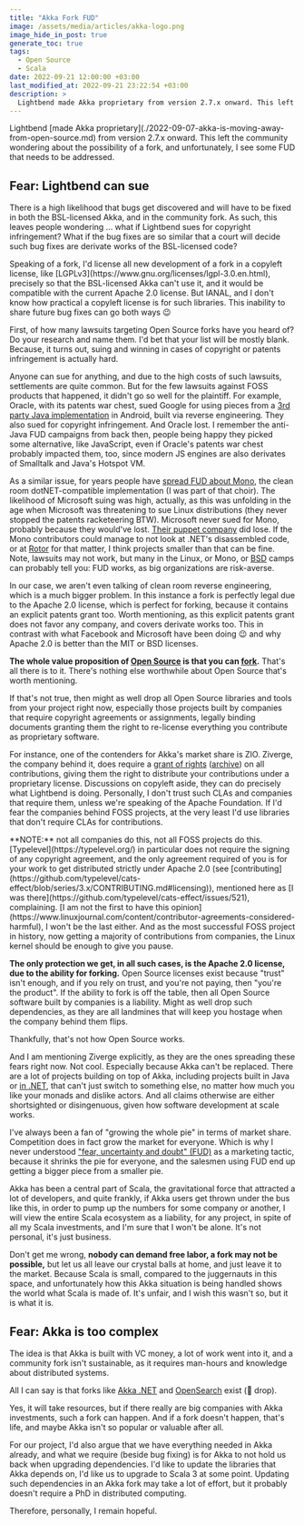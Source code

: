 ```yaml
---
title: "Akka Fork FUD"
image: /assets/media/articles/akka-logo.png
image_hide_in_post: true
generate_toc: true
tags: 
  - Open Source
  - Scala
date: 2022-09-21 12:00:00 +03:00
last_modified_at: 2022-09-21 23:22:54 +03:00
description: >
  Lightbend made Akka proprietary from version 2.7.x onward. This left the community wondering about the possibility of a fork, and unfortunately, I see some FUD that needs to be addressed.
---
```


<p class="intro withcap" markdown=1>
Lightbend [made Akka proprietary](./2022-09-07-akka-is-moving-away-from-open-source.md) from version 2.7.x onward. This left the community wondering about the possibility of a fork, and unfortunately, I see some FUD that needs to be addressed.
</p>

## Fear: Lightbend can sue

There is a high likelihood that bugs get discovered and will have to be fixed in both the BSL-licensed Akka, and in the community fork. As such, this leaves people wondering ... what if Lightbend sues for copyright infringement? What if the bug fixes are so similar that a court will decide such bug fixes are derivate works of the BSL-licensed code?

<p class="info-bubble" markdown="1">
Speaking of a fork, I'd license all new development of a fork in a copyleft license, like [LGPLv3](https://www.gnu.org/licenses/lgpl-3.0.en.html), precisely so that the BSL-licensed Akka can't use it, and it would be compatible with the current Apache 2.0 license. But IANAL, and I don't know how practical a copyleft license is for such libraries. This inability to share future bug fixes can go both ways 😉
</p>

First, of how many lawsuits targeting Open Source forks have you heard of? Do your research and name them. I'd bet that your list will be mostly blank. Because, it turns out, suing and winning in cases of copyright or patents infringement is actually hard.

Anyone can sue for anything, and due to the high costs of such lawsuits, settlements are quite common. But for the few lawsuits against FOSS products that happened, it didn't go so well for the plaintiff. For example, Oracle, with its patents war chest, sued Google for using pieces from a [3rd party Java implementation](https://en.wikipedia.org/wiki/Apache_Harmony) in Android, built via reverse engineering. They also sued for copyright infringement. And Oracle lost. I remember the anti-Java FUD campaigns from back then, people being happy they picked some alternative, like JavaScript, even if Oracle's patents war chest probably impacted them, too, since modern JS engines are also derivates of Smalltalk and Java's Hotspot VM.

As a similar issue, for years people have [spread FUD about Mono](https://en.wikipedia.org/wiki/Mono_(software)), the clean room dotNET-compatible implementation (I was part of that choir). The likelihood of Microsoft suing was high, actually, as this was unfolding in the age when Microsoft was threatening to sue Linux distributions (they never stopped the patents racketeering BTW). Microsoft never sued for Mono, probably because they would've lost. [Their puppet company](https://en.wikipedia.org/wiki/SCO%E2%80%93Linux_disputes#Microsoft_funding_of_SCO_controversy) did lose. If the Mono contributors could manage to not look at .NET's disassembled code, or at [Rotor](https://en.wikipedia.org/wiki/Shared_Source_Common_Language_Infrastructure) for that matter, I think projects smaller than that can be fine. Note, lawsuits may not work, but many in the Linux, or Mono, or [BSD](https://en.wikipedia.org/wiki/UNIX_System_Laboratories,_Inc._v._Berkeley_Software_Design,_Inc.) camps can probably tell you: FUD works, as big organizations are risk-averse.

In our case, we aren't even talking of clean room reverse engineering, which is a much bigger problem. In this instance a fork is perfectly legal due to the Apache 2.0 license, which is perfect for forking, because it contains an explicit patents grant too. Worth mentioning, as this explicit patents grant does not favor any company, and covers derivate works too. This in contrast with what Facebook and Microsoft have been doing 😉 and why Apache 2.0 is better than the MIT or BSD licenses.

**The whole value proposition of [Open Source](./2022-09-07-free-software-vs-open-source.md) is that you can [fork](https://en.wikipedia.org/wiki/Fork_(software_development)).** That's all there is to it. There's nothing else worthwhile about Open Source that's worth mentioning.

If that's not true, then might as well drop all Open Source libraries and tools from your project right now, especially those projects built by companies that require copyright agreements or assignments, legally binding documents granting them the right to re-license everything you contribute as proprietary software.

For instance, one of the contenders for Akka's market share is ZIO. Ziverge, the company behind it, does require a [grant of rights](https://zio.dev/about/contributing/#2-grant-of-rights) ([archive](https://web.archive.org/web/20220921044332/https://zio.dev/about/contributing/#2-grant-of-rights)) on all contributions, giving them the right to distribute your contributions under a proprietary license. Discussions on copyleft aside, they can do precisely what Lightbend is doing. Personally, I don't trust such CLAs and companies that require them, unless we're speaking of the Apache Foundation. If I'd fear the companies behind FOSS projects, at the very least I'd use libraries that don't require CLAs for contributions. 

<p class="info-bubble" markdown="1">
**NOTE:** not all companies do this, not all FOSS projects do this. [Typelevel](https://typelevel.org/) in particular does not require the signing of any copyright agreement, and the only agreement required of you is for your work to get distributed strictly under Apache 2.0 (see [contributing](https://github.com/typelevel/cats-effect/blob/series/3.x/CONTRIBUTING.md#licensing)), mentioned here as [I was there](https://github.com/typelevel/cats-effect/issues/521), complaining. [I am not the first to have this opinion](https://www.linuxjournal.com/content/contributor-agreements-considered-harmful), I won't be the last either. And as the most successful FOSS project in history, now getting a majority of contributions from companies, the Linux kernel should be enough to give you pause.
</p>

**The only protection we get, in all such cases, is the Apache 2.0 license, due to the ability for forking.** Open Source licenses exist because "trust" isn't enough, and if you rely on trust, and you're not paying, then "you're the product". If the ability to fork is off the table, then all Open Source software built by companies is a liability. Might as well drop such dependencies, as they are all landmines that will keep you hostage when the company behind them flips.

Thankfully, that's not how Open Source works.

And I am mentioning Ziverge explicitly, as they are the ones spreading these fears right now. Not cool. Especially because Akka can't be replaced. There are a lot of projects building on top of Akka, including projects built in Java or [in .NET](https://getakka.net/), that can't just switch to something else, no matter how much you like your monads and dislike actors. And all claims otherwise are either shortsighted or disingenuous, given how software development at scale works.

I've always been a fan of "growing the whole pie" in terms of market share. Competition does in fact grow the market for everyone. Which is why I never understood ["fear, uncertainty and doubt" (FUD)](https://en.wikipedia.org/wiki/Fear,_uncertainty,_and_doubt) as a marketing tactic, because it shrinks the pie for everyone, and the salesmen using FUD end up getting a bigger piece from a smaller pie.

Akka has been a central part of Scala, the gravitational force that attracted a lot of developers, and quite frankly, if Akka users get thrown under the bus like this, in order to pump up the numbers for some company or another, I will view the entire Scala ecosystem as a liability, for any project, in spite of all my Scala investments, and I'm sure that I won't be alone. It's not personal, it's just business.

Don't get me wrong, **nobody can demand free labor, a fork may not be possible,** but let us all leave our crystal balls at home, and just leave it to the market. Because Scala is small, compared to the juggernauts in this space, and unfortunately how this Akka situation is being handled shows the world what Scala is made of. It's unfair, and I wish this wasn't so, but it is what it is.

## Fear: Akka is too complex

The idea is that Akka is built with VC money, a lot of work went into it, and a community fork isn't sustainable, as it requires man-hours and knowledge about distributed systems.

All I can say is that forks like [Akka .NET](https://getakka.net/) and [OpenSearch](https://opensearch.org/) exist (🎤 drop).

Yes, it will take resources, but if there really are big companies with Akka investments, such a fork can happen. And if a fork doesn't happen, that's life, and maybe Akka isn't so popular or valuable after all.

For our project, I'd also argue that we have everything needed in Akka already, and what we require (beside bug fixing) is for Akka to not hold us back when upgrading dependencies. I'd like to update the libraries that Akka depends on, I'd like us to upgrade to Scala 3 at some point. Updating such dependencies in an Akka fork may take a lot of effort, but it probably doesn't require a PhD in distributed computing.

Therefore, personally, I remain hopeful.

